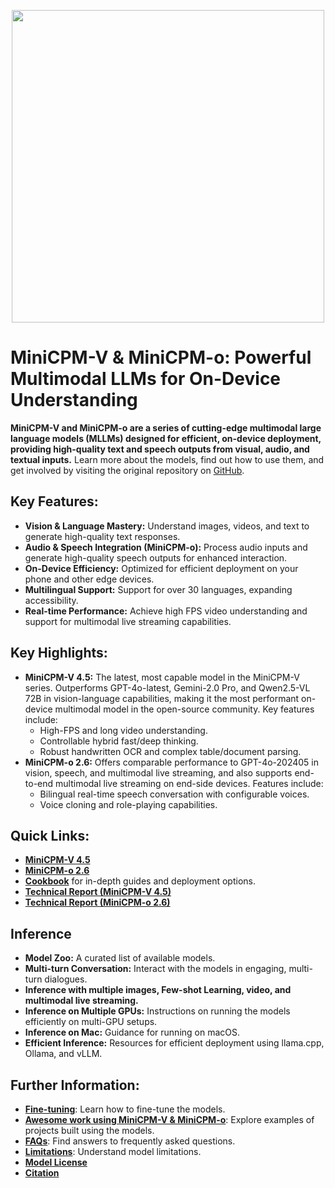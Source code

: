 <div align="center">

<img src="./assets/minicpm_v_and_minicpm_o_title.png" width="500em" ></img> 

</div>

# MiniCPM-V & MiniCPM-o: Powerful Multimodal LLMs for On-Device Understanding

**MiniCPM-V and MiniCPM-o are a series of cutting-edge multimodal large language models (MLLMs) designed for efficient, on-device deployment, providing high-quality text and speech outputs from visual, audio, and textual inputs.** Learn more about the models, find out how to use them, and get involved by visiting the original repository on [GitHub](https://github.com/OpenBMB/MiniCPM-V).

## Key Features:

*   **Vision & Language Mastery:** Understand images, videos, and text to generate high-quality text responses.
*   **Audio & Speech Integration (MiniCPM-o):** Process audio inputs and generate high-quality speech outputs for enhanced interaction.
*   **On-Device Efficiency:** Optimized for efficient deployment on your phone and other edge devices.
*   **Multilingual Support:**  Support for over 30 languages, expanding accessibility.
*   **Real-time Performance:** Achieve high FPS video understanding and support for multimodal live streaming capabilities.

## Key Highlights:

*   **MiniCPM-V 4.5:** The latest, most capable model in the MiniCPM-V series. Outperforms GPT-4o-latest, Gemini-2.0 Pro, and Qwen2.5-VL 72B in vision-language capabilities, making it the most performant on-device multimodal model in the open-source community. Key features include:
    *   High-FPS and long video understanding.
    *   Controllable hybrid fast/deep thinking.
    *   Robust handwritten OCR and complex table/document parsing.
*   **MiniCPM-o 2.6:** Offers comparable performance to GPT-4o-202405 in vision, speech, and multimodal live streaming, and also supports end-to-end multimodal live streaming on end-side devices. Features include:
    *   Bilingual real-time speech conversation with configurable voices.
    *   Voice cloning and role-playing capabilities.

## Quick Links:

*   [**MiniCPM-V 4.5**](https://huggingface.co/openbmb/MiniCPM-V-4_5)
*   [**MiniCPM-o 2.6**](https://huggingface.co/openbmb/MiniCPM-o-2_6)
*   [**Cookbook**](https://github.com/OpenSQZ/MiniCPM-V-Cookbook) for in-depth guides and deployment options.
*   [**Technical Report (MiniCPM-V 4.5)**](https://github.com/OpenBMB/MiniCPM-V/blob/main/docs/MiniCPM_V_4_5_Technical_Report.pdf)
*   [**Technical Report (MiniCPM-o 2.6)**](https://openbmb.notion.site/MiniCPM-o-2-6-A-GPT-4o-Level-MLLM-for-Vision-Speech-and-Multimodal-Live-Streaming-on-Your-Phone-185ede1b7a558042b5d5e45e6b237da9)

## Inference

*   **Model Zoo:** A curated list of available models.
*   **Multi-turn Conversation:** Interact with the models in engaging, multi-turn dialogues.
*   **Inference with multiple images, Few-shot Learning, video, and multimodal live streaming.**
*   **Inference on Multiple GPUs:** Instructions on running the models efficiently on multi-GPU setups.
*   **Inference on Mac:** Guidance for running on macOS.
*   **Efficient Inference:** Resources for efficient deployment using llama.cpp, Ollama, and vLLM.

## Further Information:

*   [**Fine-tuning**](#fine-tuning): Learn how to fine-tune the models.
*   [**Awesome work using MiniCPM-V & MiniCPM-o**](#awesome-work-using-minicpm-v--minicpm-o): Explore examples of projects built using the models.
*   [**FAQs**](#faqs): Find answers to frequently asked questions.
*   [**Limitations**](#limitations): Understand model limitations.
*   [**Model License**](#model-license)
*   [**Citation**](#citation)